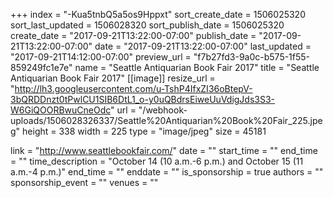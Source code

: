 +++
index = "-Kua5tnbQ5a5os9Hppxt"
sort_create_date = 1506025320
sort_last_updated = 1506028320
sort_publish_date = 1506025320
create_date = "2017-09-21T13:22:00-07:00"
publish_date = "2017-09-21T13:22:00-07:00"
date = "2017-09-21T13:22:00-07:00"
last_updated = "2017-09-21T14:12:00-07:00"
preview_url = "f7b27fd3-9a0c-b575-1f55-859249fc1e7e"
name = "Seattle Antiquarian Book Fair 2017"
title = "Seattle Antiquarian Book Fair 2017"
[[image]]
resize_url = "http://lh3.googleusercontent.com/u-TshP4IfxZI36oBtepV-3bQRDDnzt0tPwlCU1SIB6DtL1_o-y0uQBdrsEiweUuVdigJds3S3-W6GiQOORBwuCneOdc"
url = "/webhook-uploads/1506028326337/Seattle%20Antiquarian%20Book%20Fair_225.jpeg"
height = 338
width = 225
type = "image/jpeg"
size = 45181

link = "http://www.seattlebookfair.com/"
date = ""
start_time = ""
end_time = ""
time_description = "October 14 (10 a.m.-6 p.m.) and October 15 (11 a.m.-4 p.m.)"
end_time = ""
enddate = ""
is_sponsorship = true
authors = ""
sponsorship_event = ""
venues = ""
